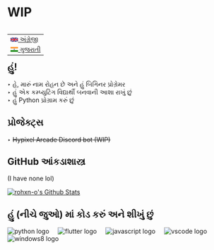# WIP
<table align="right">
 <tr><td><a href="https://github.com/rohxn-o/rohxn-o/tree/main/README.md"><img src="./assets/gb_flag.png" alt="UK flag" width="17px"> અંગ્રેજી</a></td></tr>
 <tr><td><a href="https://github.com/rohxn-o/rohxn-o/tree/main/README-gu.md"><img src="./assets/in_flag.png" alt="ભારતીય ધ્વજ" width="17px"> ગુજરાતી</a></td></tr>
</table>

  <h2>હું!</h2>
    <p>
     ‣ હે, મારું નામ રોહન છે અને હું બિગિનર પ્રોગ્રેમર<br>
     ‣ હું એક કમ્પ્યુટિંગ વિદ્યાર્થી બનવાની આશા રાખું છું<br>
     ‣ હું Python પ્રોગ્રામ કરું છું
    </p>

  <h2>પ્રોજેક્ટ્સ</h2>
    <p>
    ‣ <del> Hypixel Arcade Discord bot (WIP) </del>
    </p>

  <h2>GitHub આંકડાશાસ્ત્ર</h2>
  <p>(I have none lol)</p>
  <!-- https://github.com/anuraghazra/github-readme-stats -->

  <a href="https://github.com/anuraghazra/github-readme-stats"><img alt="rohxn-o's Github Stats" src="https://github-readme-stats.vercel.app/api?username=rohxn-o&theme=nord&hide_border=true&include_all_commits=false&count_private=false" height="192px"/></a>

<h2 align="left">હું (નીચે જુઓ) માં કોડ કરું અને શીખું છું</h2>

<div align="left">
  <img src="https://skillicons.dev/icons?i=py" height="40" alt="python logo"  />
  <img width="12" />
  <img src="https://skillicons.dev/icons?i=flutter" height="40" alt="flutter logo"  />
  <img width="12" />
  <img src="https://skillicons.dev/icons?i=js" height="40" alt="javascript logo"  />
  <img width="12" />
  <img src="https://skillicons.dev/icons?i=vscode" height="40" alt="vscode logo"  />
  <img width="12" />
  <img src="https://cdn.jsdelivr.net/gh/devicons/devicon/icons/windows8/windows8-original.svg" height="40" alt="windows8 logo"  />
</div>
